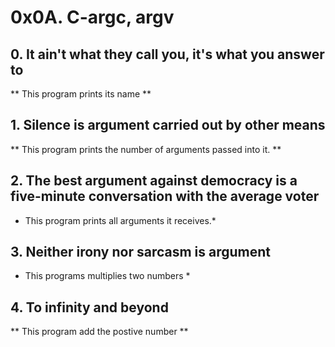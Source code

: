 # 0x0A. C-argc, argv
## 0. It ain't what they call you, it's what you answer to
** This program prints its name **
## 1. Silence is argument carried out by other means
** This program prints the number of arguments passed into it. **
## 2. The best argument against democracy is a five-minute conversation with the average voter
* This program prints all arguments it receives.*
## 3. Neither irony nor sarcasm is argument
* This programs multiplies two numbers *
## 4. To infinity and beyond
** This program add the postive number **
